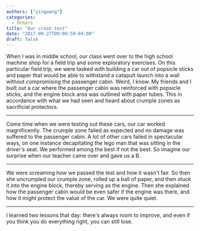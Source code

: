 ```yaml
---
authors: ["yingwang"]
categories:
  - Others
title: "Our crash test"
date: "2017-09-27T09:00:50-04:00"
draft: false
---
```


When I was in middle school, our class went over to the high school machine shop for a field trip and some exploratory exercises. On this particular field trip, we were tasked with building a car out of popsicle sticks and paper that would be able to withstand a catapult launch into a wall without compromising the passenger cabin. Weird, I know. My friends and I built out a car where the passenger cabin was reinforced with popsicle sticks, and the engine block area was outlined with paper tubes. This in accordance with what we had seen and heard about crumple zones as sacrificial protectors.

___

Come time when we were testing out these cars, our car worked magnificently. The crumple zone failed as expected and no damage was suffered to the passenger cabin. A lot of other cars failed in spectacular ways, on one instance decapitating the lego man that was sitting in the driver's seat. We performed among the best if not the best. So imagine our surprise when our teacher came over and gave us a B.

___

We were screaming how we passed the test and how it wasn't fair. So then she uncrumpled our crumple zone, rolled up a ball of paper, and then stuck it into the engine block, thereby serving as the engine. Then she explained how the passenger cabin would be even safer if the engine was there, and how it might protect the value of the car. We were quite quiet.

___

I learned two lessons that day: there's always room to improve, and even if you think you do everything right, you can still lose.
